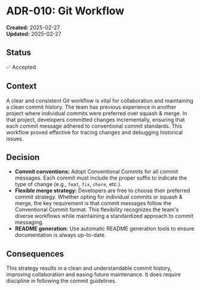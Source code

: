 # ADR-010: Git Workflow
**Created:** 2025-02-27  
**Updated:** 2025-02-27  

## Status
✅ Accepted

## Context
A clear and consistent Git workflow is vital for collaboration and maintaining a clean commit history. The team has previous experience in another project where individual commits were preferred over squash & merge. In that project, developers committed changes incrementally, ensuring that each commit message adhered to conventional commit standards. This workflow proved effective for tracing changes and debugging historical issues.

## Decision
- **Commit conventions:** Adopt Conventional Commits for all commit messages. Each commit must include the proper suffix to indicate the type of change (e.g., `feat`, `fix`, `chore`, etc.).
- **Flexible merge strategy:** Developers are free to choose their preferred commit strategy. Whether opting for individual commits or squash & merge, the key requirement is that commit messages follow the Conventional Commit format. This flexibility recognizes the team's diverse workflows while maintaining a standardized approach to commit messaging.
- **README generation:** Use automatic README generation tools to ensure documentation is always up-to-date.

## Consequences
This strategy results in a clean and understandable commit history, improving collaboration and easing future maintenance. It does require discipline in following the commit guidelines.
